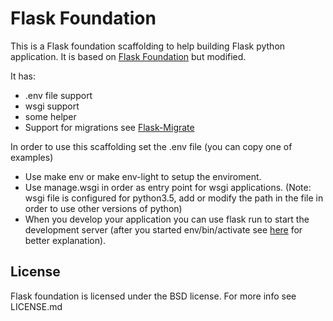 # Flask Foundation 

This is a Flask foundation scaffolding to help building Flask python application. It is based on [Flask Foundation](https://github.com/JackStouffer/Flask-Foundation) but modified.

It has:
* .env file support
* wsgi support
* some helper
* Support for migrations see [Flask-Migrate](https://flask-migrate.readthedocs.io/en/)

In order to use this scaffolding set the .env file (you can copy one of examples)

* Use make env or make env-light to setup the enviroment.
* Use manage.wsgi in order as entry point for wsgi applications. (Note: wsgi file is configured for python3.5, add or modify the path in the file in order to use other versions of python)
* When you develop your application you can use flask run to start the development server (after you started env/bin/activate see [here](http://flask.pocoo.org/docs/0.12/installation/#virtualenv) for better explanation).

## License

Flask foundation is licensed under the BSD license. For more info see LICENSE.md

